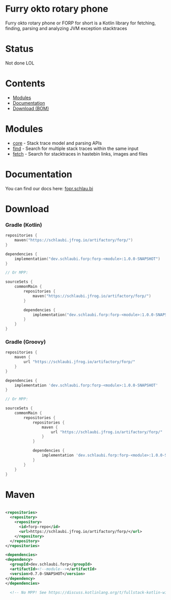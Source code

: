 # Furry okto rotary phone

Furry okto rotary phone or FORP for short is a Kotlin library for fetching, finding, parsing and
analyzing JVM exception stacktraces

# Status

Not done LOL

# Contents

- [Modules](#modules)
- [Documentation](#documentation)
- [Download (BOM)](#download)

# Modules

- [core](https://github.com/DRSchlaubi/furry-okto-rotary-phone/tree/main/forp-core) - Stack trace
  model and parsing APIs
- [find](https://github.com/DRSchlaubi/furry-okto-rotary-phone/tree/main/forp-find) - Search for
  multiple stack traces within the same input
- [fetch](https://github.com/DRSchlaubi/furry-okto-rotary-phone/tree/main/forp-fetch) - Search for
  stacktraces in hastebin links, images and files

# Documentation

You can find our docs here: [fopr.schlau.bi](https://fopr.schlau.bi)

# Download

### Gradle (Kotlin)

```kotlin
repositories {
    maven("https://schlaubi.jfrog.io/artifactory/forp/")
}

dependencies {
    implementation("dev.schlaubi.forp:forp-<module>:1.0.0-SNAPSHOT")
}

// Or MPP:

sourceSets {
    commonMain {
        repositories {
            maven("https://schlaubi.jfrog.io/artifactory/forp/")
        }

        dependencies {
            implementation("dev.schlaubi.forp:forp-<module>:1.0.0-SNAPSHOT")
        }
    }
}
```

### Gradle (Groovy)

```groovy
repositories {
    maven {
        url "https://schlaubi.jfrog.io/artifactory/forp/"
    }
}

dependencies {
    implementation 'dev.schlaubi.forp:forp-<module>:1.0.0-SNAPSHOT'
}

// Or MPP:

sourceSets {
    commonMain {
        repositories {
            repositories {
                maven {
                    url "https://schlaubi.jfrog.io/artifactory/forp/"
                }
            }

            dependencies {
                implementation 'dev.schlaubi.forp:forp-<module>:1.0.0-SNAPSHOT'
            }
        }
    }
}
```

# Maven

```xml

<repositories>
  <repository>
    <repository>
      <id>forp-repo</id>
      <url>https://schlaubi.jfrog.io/artifactory/forp/</url>
    </repository>
  </repository>
</repositories>

<dependencies>
<dependency>
  <groupId>dev.schlaubi.forp</groupId>
  <artifactId><!--module--></artifactId>
  <version>0.7.0-SNAPSHOT</version>
</dependency>
</dependencies>

  <!-- No MPP! See https://discuss.kotlinlang.org/t/fullstack-kotlin-with-maven/16008/2 -->
```
